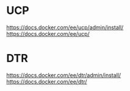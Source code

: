 # UCP
https://docs.docker.com/ee/ucp/admin/install/
https://docs.docker.com/ee/ucp/

# DTR
https://docs.docker.com/ee/dtr/admin/install/
https://docs.docker.com/ee/dtr/

